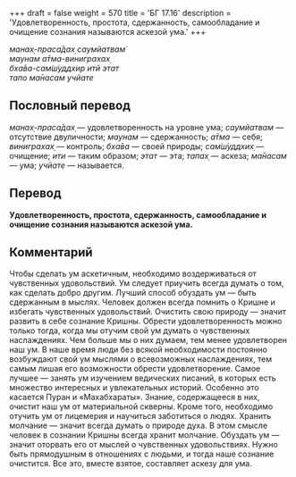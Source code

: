 +++
draft = false
weight = 570
title = 'БГ 17.16'
description = 'Удовлетворенность, простота, сдержанность, самообладание и очищение сознания называются аскезой ума.'
+++

_манах̣-праса̄дах̣ саумйатвам̇  
маунам а̄тма-виниграхах̣  
бха̄ва-сам̇ш́уддхир итй этат  
тапо ма̄насам учйате_

## Пословный перевод

_манах̣_\-_праса̄дах̣_ — удовлетворенность на уровне ума; _саумйатвам_ — отсутствие двуличности; _маунам_ — сдержанность; _а̄тма_ — себя; _виниграхах̣_ — контроль; _бха̄ва_ — своей природы; _сам̇ш́уддхих̣_ — очищение; _ити_ — таким образом; _этат_ — эта; _тапах̣_ — аскеза; _ма̄насам_ — ума; _учйате_ — называется.

## Перевод

**Удовлетворенность, простота, сдержанность, самообладание и очищение сознания называются аскезой ума.**

## Комментарий

Чтобы сделать ум аскетичным, необходимо воздерживаться от чувственных удовольствий. Ум следует приучить всегда думать о том, как сделать добро другим. Лучший способ обуздать ум — быть сдержанным в мыслях. Человек должен всегда помнить о Кришне и избегать чувственных удовольствий. Очистить свою природу — значит развить в себе сознание Кришны. Обрести удовлетворенность можно только тогда, когда мы отучим свой ум думать о чувственных наслаждениях. Чем больше мы о них думаем, тем менее удовлетворен наш ум. В наше время люди без всякой необходимости постоянно возбуждают свой ум мыслями о всевозможных наслаждениях, тем самым лишая его возможности обрести удовлетворение. Самое лучшее — занять ум изучением ведических писаний, в которых есть множество интересных и увлекательных историй. Особенно это касается Пуран и «Махабхараты». Знание, содержащееся в них, очистит наш ум от материальной скверны. Кроме того, необходимо отучить ум от лицемерия и научиться заботиться о людях. Хранить молчание — значит всегда думать о природе духа. В этом смысле человек в сознании Кришны всегда хранит молчание. Обуздать ум — значит оторвать его от мыслей о чувственных удовольствиях. Нужно быть прямодушным в отношениях с людьми, и тогда наше сознание очистится. Все это, вместе взятое, составляет аскезу для ума.

